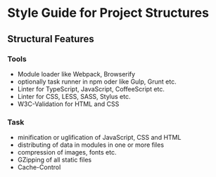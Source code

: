 Style Guide for Project Structures
==================================

Structural Features
-------------------

### Tools

* Module loader like Webpack, Browserify
* optionally task runner in npm oder like Gulp, Grunt etc.
* Linter for TypeScript, JavaScript, CoffeeScript etc.
* Linter for CSS, LESS, SASS, Stylus etc.
* W3C-Validation for HTML and CSS

### Task

* minification or uglification of JavaScript, CSS and HTML
* distributing of data in modules in one or more files
* compression of images, fonts etc.
* GZipping of all static files
* Cache-Control